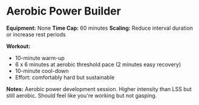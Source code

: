 # Aerobic Power Builder

**Equipment:** None
**Time Cap:** 60 minutes
**Scaling:** Reduce interval duration or increase rest periods

**Workout:**
- 10-minute warm-up
- 6 x 6 minutes at aerobic threshold pace (2 minutes easy recovery)
- 10-minute cool-down
- Effort: comfortably hard but sustainable

**Notes:**
Aerobic power development session. Higher intensity than LSS but still aerobic. Should feel like you're working but not gasping.